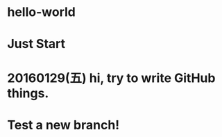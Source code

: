 # hello-world
Just Start
=====
20160129(五)
hi, try to write GitHub things.
=====
Test a new branch!
=======

 
